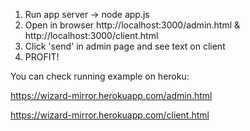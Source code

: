 1. Run app server -> node app.js
2. Open in browser http://localhost:3000/admin.html & http://localhost:3000/client.html
3. Click 'send' in admin page and see text on client
4. PROFIT!

You can check running example on heroku:

https://wizard-mirror.herokuapp.com/admin.html

https://wizard-mirror.herokuapp.com/client.html
